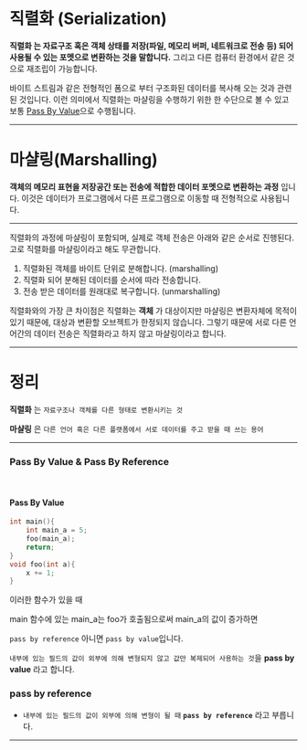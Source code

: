# 직렬화 (Serialization)


__직렬화 는 자료구조 혹은 객체 상태를 저장(파일, 메모리 버퍼, 네트워크로 전송 등) 되어 사용될 수 있는 포멧으로 변환하는 것을 말합니다.__ 그리고 다른 컴퓨터 환경에서 같은 것으로 재조립이 가능합니다.

바이트 스트림과 같은 전형적인 폼으로 부터 구조화된 데이터를 복사해 오는 것과 관련된 것입니다. 이런 의미에서 직렬화는 마샬링을 수행하기 위한 한 수단으로 볼 수 있고 보통 [Pass By Value](#Pass-By-Value)으로 수행됩니다.

<hr>

# 마샬링(Marshalling)

__객체의 메모리 표현을 저장공간 또는 전송에 적합한 데이터 포멧으로 변환하는 과정__ 입니다. 이것은 데이터가 프로그램에서 다른 프로그램으로 이동할 때 전형적으로 사용됩니다.

<hr>

직렬화의 과정에 마샬링이 포함되며, 실제로 객체 전송은  아래와 같은 순서로 진행된다. 고로 직렬화를 마샬링이라고 해도 무관합니다.

1. 직렬화된 객체를 바이트 단위로 분해합니다. (marshalling)
2. 직렬화 되어 분해된 데이터를 순서에 따라 전송합니다.
3. 전송 받은 데이터를 원래대로 복구합니다. (unmarshalling)

직렬화와의 가장 큰 차이점은 직렬화는 __객체__ 가 대상이지만 마샬링은 변환자체에 목적이 있기 때문에, 대상과 변환할 오브젝트가 한정되지 않습니다. 그렇기 때문에 서로 다른 언어간의 데이터 전송은 직렬화라고 하지 않고 마샬링이라고 합니다.

<hr>

# 정리

__직렬화__ 는 ``자료구조나 객체를 다른 형태로 변환시키는 것``


__마샬링__ 은 ``다른 언어 혹은 다른 플랫폼에서 서로 데이터를 주고 받을 때 쓰는 용어``

<hr>

### Pass By Value & Pass By Reference

<br>

#### Pass By Value

```c
int main(){
	int main_a = 5;
	foo(main_a);
	return;
}
void foo(int a){
	x += 1;
}
```

이러한 함수가 있을 때

main 함수에 있는 main_a는 foo가 호출됨으로써 main_a의 값이 증가하면

``pass by reference`` 아니면 ``pass by value``입니다.

 

``내부에 있는 필드의 값이 외부에 의해 변형되지 않고 값만 복제되어 사용하는 것``을 __pass by value__ 라고 합니다.

### pass by reference

- ``내부에 있는 필드의 값이 외부에 의해 변형이 될 때`` __``pass by reference``__  라고 부릅니다.

<hr>